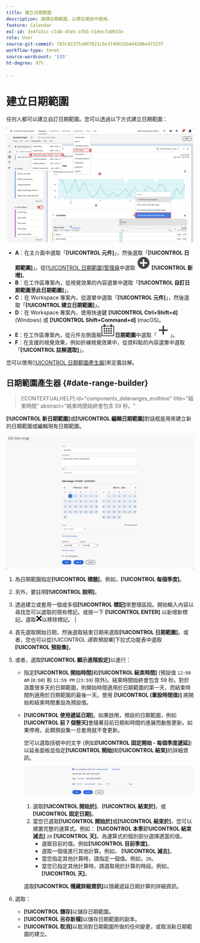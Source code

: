 ```yaml
---
title: 建立日期範圍
description: 選擇日期範圍，以便在報告中使用。
feature: Calendar
exl-id: 3e4fa3cc-c14b-45e5-afbb-518ecfa0033e
role: User
source-git-commit: f03c82375a907821c8e3f40b32b4d4200a47323f
workflow-type: tm+mt
source-wordcount: '533'
ht-degree: 97%

---
```


# 建立日期範圍


任何人都可以建立自訂日期範圍。您可以透過以下方式建立日期範圍：

![建立附註](assets/create-date-range.png)

* **A**：在主介面中選取「**[!UICONTROL 元件]**」，然後選取「**[!UICONTROL 日期範圍]**」。從[[!UICONTROL 日期範圍]管理員](/help/components/date-ranges/manage.md)中選取 ![AddCircle](/help/assets/icons/AddCircle.svg) **[!UICONTROL 新增]**。
* **B**：在工作區專案內，從視覺效果的內容選單中選取「**[!UICONTROL 自訂日期範圍至此日期範圍]**」。
* **C**：在 Workspace 專案內，從選單中選取「**[!UICONTROL 元件]**」，然後選取「**[!UICONTROL 建立日期範圍]**」。
* **D**：在 Workspace 專案內，使用快速鍵 **[!UICONTROL Ctrl+Shift+d]** (Windows) 或 **[!UICONTROL Shift+Command+d]** (macOS)。
* **E**：在工作區專案內，從元件左側面板![行事曆](/help/assets/icons/Calendar.svg)**日期範圍**&#x200B;中選取「![新增](/help/assets/icons/Add.svg)」。
* **F**：在支援的視覺效果，例如折線視覺效果中，從資料點的內容選單中選取「**[!UICONTROL 註解選取]**」。

您可以使用[[!UICONTROL 日期範圍產生器]](#annotation-builder)來定義註解。

<!-- Should we really mention API here. If so, we can do it all over the place in the docs...
| **Use the [Customer Journey Analytics Annotations API](https://developer.adobe.com/cja-apis/docs/endpoints/annotations/)** | The Customer Journey Analytics Annotations APIs allow you to create, update, or retrieve annotations programmatically through Adobe Developer. These APIs use the same data and methods that Adobe uses inside the product UI. |
-->


## 日期範圍產生器 {#date-range-builder}

<!-- markdownlint-disable MD034 -->

>[!CONTEXTUALHELP]
>id="components_dateranges_endtime"
>title="結束時間"
>abstract="結束時間始終會包含 59 秒。"

<!-- markdownlint-enable MD034 -->




 **[!UICONTROL 新日期範圍]**&#x200B;或&#x200B;**[!UICONTROL 編輯日期範圍]**&#x200B;對話框是用來建立新的日期範圍或編輯現有日期範圍。

![註解詳細資料視窗，顯示下一節說明的欄位和選項。](assets/edit-date-range.png)


1. 為日期範圍指定&#x200B;**[!UICONTROL 標題]**。例如，**[!UICONTROL 每個季度]**。
1. 另外，要註明&#x200B;**[!UICONTROL 說明]**。
1. 透過建立或套用一個或多個&#x200B;**[!UICONTROL 標記]**&#x200B;來整理區段。開始輸入內容以尋找您可以選取的現有標記。或按一下 **[!UICONTROL ENTER]** 以新增新標記。選取![CrossSize75](/help/assets/icons/CrossSize75.svg)以移除標記。 |
1. 首先選取開始日期，然後選取結束日期來選取&#x200B;**[!UICONTROL 日期範圍]**。或者，您也可以從&#x200B;[!UICONTROL *選取預設集*]&#x200B;下拉式功能表中選取&#x200B;**[!UICONTROL 預設集]**。

1. 或者，選取&#x200B;**[!UICONTROL 顯示進階設定]**&#x200B;以進行：

   * 指定&#x200B;**[!UICONTROL 開始時間]**&#x200B;和&#x200B;**[!UICONTROL 結束時間]** (預設值 `12:00 AM` (`0:00`) 和 `11:59 PM` (`23:59`) 除外)。結束時間始終會包含 59 秒。對於涵蓋很多天的日期範圍，則開始時間適用於日期範圍的第一天，而結束時間則適用於日期範圍的最後一天。使用 **[!UICONTROL (重設時間值)]** 將開始和結束時間重設為預設值。
   * **[!UICONTROL 使用遞延日期]**。如果啟用，預設的日期範圍，例如&#x200B;**[!UICONTROL 前 7 個整天]**&#x200B;會隨著目前日期和時間的進展而動態更新。如果停用，此類預設集一旦套用就不會更新。

     您可以選取括號中的文字 (例如&#x200B;**[!UICONTROL 固定開始 - 每個季度遞延]**) 以延長面板並指定&#x200B;**[!UICONTROL 開始]**&#x200B;和&#x200B;**[!UICONTROL 結束]**&#x200B;的詳細資訊。

     ![遞延日期](assets/rolliing-dates.png)

      1. 選取&#x200B;**[!UICONTROL 開始於]**、**[!UICONTROL 結束於]**，或&#x200B;**[!UICONTROL 固定日期]**。
      1. 當您已選取&#x200B;**[!UICONTROL 開始於]**&#x200B;或&#x200B;**[!UICONTROL 結束於]**，您可以建置完整的運算式。例如： ******[!UICONTROL 本季]****[!UICONTROL 結束減去]** `20` **[!UICONTROL 天]**。為運算式的個別部分選擇適當的值。
         * 選取目前的值。例如&#x200B;**[!UICONTROL 目前季度]**。
         * 選取一個值進行其他計算。例如， **[!UICONTROL 減去]**。
         * 當您指定其他計算時，請指定一個值。例如，`20`。
         * 當您已指定其他計算時，請選取用於計算的時段。例如， **[!UICONTROL 天]**。

     選取&#x200B;**[!UICONTROL 隱藏詳細資訊]**&#x200B;以隱藏遞延日期計算的詳細資訊。

1. 選取：
   * **[!UICONTROL 儲存]**&#x200B;以儲存日期範圍。
   * **[!UICONTROL 另存新檔]**&#x200B;以儲存日期範圍的副本。
   * **[!UICONTROL 取消]**&#x200B;以取消對日期範圍所做的任何變更，或取消新日期範圍的建立。


<!--


You can create a date range using either of the following two methods:

* Directly in a workspace project by clicking the '`+`' button next to the list of date range components on the left
* Within the date range manager

To create a date range in the date range manager:

1. Log in to [analytics.adobe.com](https://analytics.adobe.com) using your AdobeID credentials.
1. Navigate to [!UICONTROL Components] > [!UICONTROL Date Ranges].
1. Click the [!UICONTROL Add] button to open the modal window that creates a date range.

## Create a date range modal window

The modal window has four fields you can edit:

* **Date range**: The date range you want for this component.
* **Title**: The name you want for this component. The title is used in workspace projects.
* **Description**: The description you want for this component. The description is seen when clicking the ![i](../assets/i.png) icon.
* **Tags**: Use tags to organize your date ranges. A date range can belong to multiple tags.

## Selecting a date range

When clicking the date range in the modal window, you have several options:

* **Calendar**: Select the start and end date.
* **Use rolling dates**: Check this box if you want the date range to change as time goes on. Do not check this box if you want your date range to remain static.
* **Select preset**: Use this drop-down selection if you want a custom date range based on a range that Adobe offers by default. When you select a preset, you can further customize the date range to suit your needs. It does not affect the preset that Adobe offers.

## Rolling date ranges

If you want a rolling date range, you can customize when it rolls. You can control when the start and end dates roll independently of each other.

* **When the date starts**: Choose if the date starts at the beginning of a time period, at the end of a time period, or use a fixed day.
* **The time period to use**: Choose how often the date range rolls. You can have it roll every day, every week, every month, every quarter, or every year.
* **Offset**: Choose the offset of the date range. You can add or subtract days, weeks, months, quarters, or years.

## Rolling date examples

Some date ranges can be useful in certain reports.

Year-to-date:

```text
Start: Start of current year
End: End of current day
```

Last Thursday to this Thursday:

```text
Start: Start of current week minus 3 days
End: Start of current week plus 4 days
```

Fiscal year (for example, if a fiscal year starts in December)

```text
Start: Start of current year minus 1 month
End: End of current year minus 1 month
```


-->
